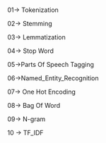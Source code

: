###
01-> Tokenization

02-> Stemming

03-> Lemmatization

04-> Stop Word

05->Parts Of Speech Tagging

06->Named_Entity_Recognition

07-> One Hot Encoding

08-> Bag Of Word

09-> N-gram

10 -> TF_IDF



